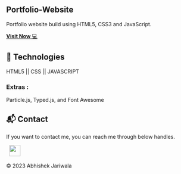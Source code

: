 ## Portfolio-Website
Portfolio website build using HTML5, CSS3 and JavaScript.

<a href="https://abhishekjariwala.netlify.app/" target="_blank">**Visit Now** 💻</a>


## 📌 Technologies
HTML5 || CSS || JAVASCRIPT

### Extras : 
Particle.js, Typed.js, and Font Awesome

<h2>📬 Contact</h2>


If you want to contact me, you can reach me through below handles.

&nbsp;&nbsp;<a href="https://www.linkedin.com/in/
abhishek-jariwala-n529"><img src="https://www.felberpr.com/wp-content/uploads/linkedin-logo.png" width="30"></img></a>

© 2023 Abhishek Jariwala
